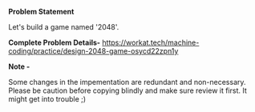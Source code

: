 **Problem Statement**

Let's build a game named '2048'.

**Complete Problem Details-**
https://workat.tech/machine-coding/practice/design-2048-game-osycd22zpn1y

**Note -**

Some changes in the impementation are redundant and non-necessary. Please be caution before copying blindly and make sure review it first. It might get into trouble ;)

